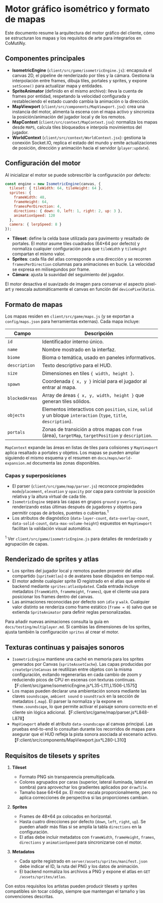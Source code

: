 # Motor gráfico isométrico y formato de mapas

Este documento resume la arquitectura del motor gráfico del cliente, cómo se estructuran los mapas y los requisitos de arte para integrarlos en CoMutiNy.

## Componentes principales

- **IsometricEngine** (`client/src/game/isometricEngine.js`): encapsula el canvas 2D, el pipeline de renderizado por tiles y la cámara. Gestiona la interpolación entre frames, dibuja tiles, portales y sprites, y expone `setScene()` para actualizar mapa y entidades.
- **SpriteAnimator** (definido en el mismo archivo): lleva la cuenta de frames por entidad, respetando la velocidad configurada y restableciendo el estado cuando cambia la animación o la dirección.
- **MapViewport** (`client/src/components/MapViewport.jsx`): crea una instancia del motor, alimenta la escena con el mapa activo y sincroniza la posición/animación del jugador local y de los remotos.
- **MapContext** (`client/src/context/MapContext.jsx`): normaliza los mapas desde `MAPS`, calcula tiles bloqueados e interpola movimientos del jugador.
- **WorldContext** (`client/src/context/WorldContext.jsx`): gestiona la conexión Socket.IO, replica el estado del mundo y emite actualizaciones de posición, dirección y animación hacia el servidor (`player:update`).

## Configuración del motor

Al inicializar el motor se puede sobrescribir la configuración por defecto:

```js
const engine = new IsometricEngine(canvas, {
  tileset: { tileWidth: 64, tileHeight: 64 },
  sprites: {
    frameWidth: 48,
    frameHeight: 64,
    framesPerDirection: 4,
    directions: { down: 0, left: 1, right: 2, up: 3 },
    animationSpeed: 120
  },
  camera: { lerpSpeed: 8 }
});
```

- **Tileset**: define la celda base utilizada para pavimento y resaltado de portales. El motor asume tiles cuadrados (64×64 por defecto) y normaliza cualquier configuración para que `tileWidth` y `tileHeight` compartan el mismo valor.
- **Sprites**: cada fila del atlas corresponde a una dirección y se recorren `framesPerDirection` columnas para animaciones en bucle. La velocidad se expresa en milisegundos por frame.
- **Cámara**: ajusta la suavidad del seguimiento del jugador.

El motor desactiva el suavizado de imagen para conservar el aspecto pixel-art y reescala automáticamente el canvas en función del `devicePixelRatio`.

## Formato de mapas

Los mapas residen en `client/src/game/maps.js` (y se exportan a `config/maps.json` para herramientas externas). Cada mapa incluye:

| Campo | Descripción |
| --- | --- |
| `id` | Identificador interno único. |
| `name` | Nombre mostrado en la interfaz. |
| `biome` | Bioma o temática, usado en paneles informativos. |
| `description` | Texto descriptivo para el HUD. |
| `size` | Dimensiones en tiles `{ width, height }`. |
| `spawn` | Coordenada `{ x, y }` inicial para el jugador al entrar al mapa. |
| `blockedAreas` | Array de áreas `{ x, y, width, height }` que generan tiles sólidos. |
| `objects` | Elementos interactivos con `position`, `size`, `solid` y un bloque `interaction` (`type`, `title`, `description`). |
| `portals` | Zonas de transición a otros mapas con `from` (área), `targetMap`, `targetPosition` y `description`. |

`MapContext` expande las áreas en listas de tiles para colisiones y `MapViewport` aplica resaltado a portales y objetos. Los mapas se pueden ampliar siguiendo el mismo esquema y el resumen en `docs/maps/world-expansion.md` documenta las zonas disponibles.

### Capas y superposiciones

- El parser (`client/src/game/map/parser.js`) reconoce propiedades `mode`/`placement`, `elevation` y `opacity` por capa para controlar la posición relativa y la altura virtual de cada tile.
- `IsometricEngine` separa las capas en grupos `ground` y `overlay`, renderizando estas últimas después de jugadores y objetos para permitir copas de árboles, puentes o cubiertas.<sup>1</sup>
- Los atributos de diagnóstico (`data-layer-count`, `data-overlay-count`, `data-solid-count`, `data-max-volume-height`) expuestos en `MapViewport` facilitan la validación visual automática.

<sup>1</sup> Ver `client/src/game/isometricEngine.js` para detalles de renderizado y agrupación de capas.

## Renderizado de sprites y atlas

- Los sprites del jugador local y remotos pueden provenir del atlas compartido (`spriteAtlas`) o de avatares base dibujados en tiempo real.
- El motor admite cualquier sprite ID registrado en el atlas que emite el backend mediante `sprites:atlasUpdated`. Cada entrada incluye metadatos (`frameWidth`, `frameHeight`, `frames`), que el cliente usa para posicionar los frames dentro del canvas.
- Las animaciones reconocidas por defecto son `idle` y `walk`. Cualquier valor distinto se renderiza como frame estático (`frame = 0`) salvo que se extienda `SpriteAnimator` para definir reglas personalizadas.

Para añadir nuevas animaciones consulta la guía en `docs/testing/multiplayer.md`. Si cambias las dimensiones de los sprites, ajusta también la configuración `sprites` al crear el motor.

## Texturas continuas y paisajes sonoros

- `IsometricEngine` mantiene una caché en memoria para los sprites generados por Canvas (`spriteAssetCache`). Las capas producidas por `createSpriteCanvas` se reutilizan entre objetos con la misma configuración, evitando regenerarlas en cada cambio de zoom y reduciendo picos de CPU en escenas con texturas continuas.【F:client/src/game/isometricEngine.js†L35-L111,L1506-L1575】
- Los mapas pueden declarar una ambientación sonora mediante las claves `soundscape`, `ambient sound` o `soundtrack` en la sección de metadatos (`.map`). El parser la normaliza y la expone en `theme.soundscape`, lo que permite activar el paisaje sonoro correcto en el cliente sin lógica adicional.【F:client/src/game/map/parser.js†L848-L878】
- `MapViewport` añade el atributo `data-soundscape` al canvas principal. Las pruebas end-to-end lo consultan durante los recorridos de mapas para asegurar que el HUD refleja la pista sonora asociada al escenario activo.【F:client/src/components/MapViewport.jsx†L280-L310】

## Requisitos de tilesets y sprites

1. **Tileset**
   - Formato PNG sin transparencia premultiplicada.
   - Colores agrupados por caras (superior, lateral iluminada, lateral en sombra) para aprovechar los gradientes aplicados por `drawTile`.
   - Tamaño base 64×64 px. El motor escala proporcionalmente, pero no aplica correcciones de perspectiva si las proporciones cambian.

2. **Sprites**
   - Frames de 48×64 px colocados en horizontal.
   - Hasta cuatro direcciones por defecto (`down`, `left`, `right`, `up`). Se pueden añadir más filas si se amplía la tabla `directions` en la configuración.
   - El atlas debe incluir metadatos con `frameWidth`, `frameHeight`, `frames`, `directions` y `animationSpeed` para sincronizarse con el motor.

3. **Metadatos**
   - Cada sprite registrado en `server/assets/sprites/manifest.json` debe indicar el ID, la ruta del PNG y los datos de animación.
   - El backend normaliza los archivos a PNG y expone el atlas en `GET /assets/sprites/atlas`.

Con estos requisitos los artistas pueden producir tilesets y sprites compatibles sin tocar código, siempre que mantengan el tamaño y las convenciones descritas.
